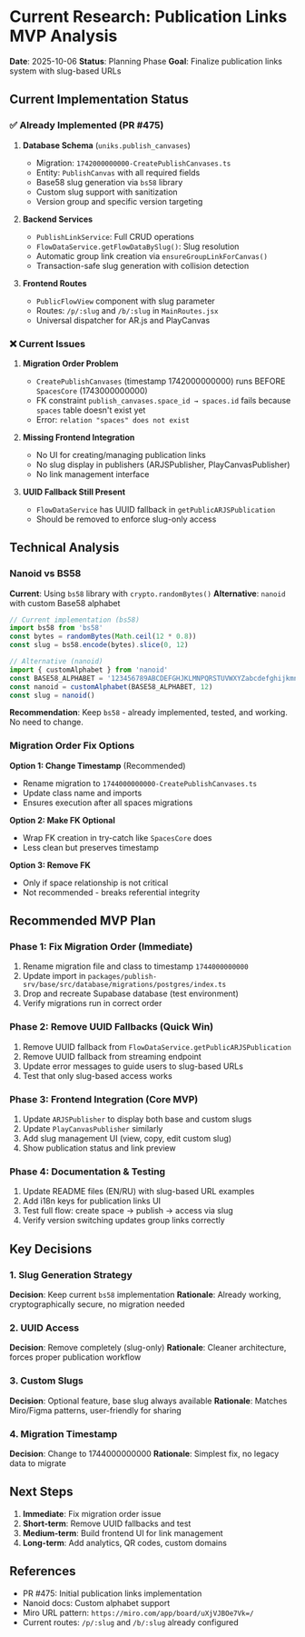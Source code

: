 # Current Research: Publication Links MVP Analysis

**Date**: 2025-10-06
**Status**: Planning Phase
**Goal**: Finalize publication links system with slug-based URLs

## Current Implementation Status

### ✅ Already Implemented (PR #475)

1. **Database Schema** (`uniks.publish_canvases`)
   - Migration: `1742000000000-CreatePublishCanvases.ts`
   - Entity: `PublishCanvas` with all required fields
   - Base58 slug generation via `bs58` library
   - Custom slug support with sanitization
   - Version group and specific version targeting

2. **Backend Services**
   - `PublishLinkService`: Full CRUD operations
   - `FlowDataService.getFlowDataBySlug()`: Slug resolution
   - Automatic group link creation via `ensureGroupLinkForCanvas()`
   - Transaction-safe slug generation with collision detection

3. **Frontend Routes**
   - `PublicFlowView` component with slug parameter
   - Routes: `/p/:slug` and `/b/:slug` in `MainRoutes.jsx`
   - Universal dispatcher for AR.js and PlayCanvas

### ❌ Current Issues

1. **Migration Order Problem**
   - `CreatePublishCanvases` (timestamp 1742000000000) runs BEFORE `SpacesCore` (1743000000000)
   - FK constraint `publish_canvases.space_id → spaces.id` fails because `spaces` table doesn't exist yet
   - Error: `relation "spaces" does not exist`

2. **Missing Frontend Integration**
   - No UI for creating/managing publication links
   - No slug display in publishers (ARJSPublisher, PlayCanvasPublisher)
   - No link management interface

3. **UUID Fallback Still Present**
   - `FlowDataService` has UUID fallback in `getPublicARJSPublication`
   - Should be removed to enforce slug-only access

## Technical Analysis

### Nanoid vs BS58

**Current**: Using `bs58` library with `crypto.randomBytes()`
**Alternative**: `nanoid` with custom Base58 alphabet

```typescript
// Current implementation (bs58)
import bs58 from 'bs58'
const bytes = randomBytes(Math.ceil(12 * 0.8))
const slug = bs58.encode(bytes).slice(0, 12)

// Alternative (nanoid)
import { customAlphabet } from 'nanoid'
const BASE58_ALPHABET = '123456789ABCDEFGHJKLMNPQRSTUVWXYZabcdefghijkmnopqrstuvwxyz'
const nanoid = customAlphabet(BASE58_ALPHABET, 12)
const slug = nanoid()
```

**Recommendation**: Keep `bs58` - already implemented, tested, and working. No need to change.

### Migration Order Fix Options

**Option 1: Change Timestamp** (Recommended)
- Rename migration to `1744000000000-CreatePublishCanvases.ts`
- Update class name and imports
- Ensures execution after all spaces migrations

**Option 2: Make FK Optional**
- Wrap FK creation in try-catch like `SpacesCore` does
- Less clean but preserves timestamp

**Option 3: Remove FK**
- Only if space relationship is not critical
- Not recommended - breaks referential integrity

## Recommended MVP Plan

### Phase 1: Fix Migration Order (Immediate)
1. Rename migration file and class to timestamp `1744000000000`
2. Update import in `packages/publish-srv/base/src/database/migrations/postgres/index.ts`
3. Drop and recreate Supabase database (test environment)
4. Verify migrations run in correct order

### Phase 2: Remove UUID Fallbacks (Quick Win)
1. Remove UUID fallback from `FlowDataService.getPublicARJSPublication`
2. Remove UUID fallback from streaming endpoint
3. Update error messages to guide users to slug-based URLs
4. Test that only slug-based access works

### Phase 3: Frontend Integration (Core MVP)
1. Update `ARJSPublisher` to display both base and custom slugs
2. Update `PlayCanvasPublisher` similarly
3. Add slug management UI (view, copy, edit custom slug)
4. Show publication status and link preview

### Phase 4: Documentation & Testing
1. Update README files (EN/RU) with slug-based URL examples
2. Add i18n keys for publication links UI
3. Test full flow: create space → publish → access via slug
4. Verify version switching updates group links correctly

## Key Decisions

### 1. Slug Generation Strategy
**Decision**: Keep current `bs58` implementation
**Rationale**: Already working, cryptographically secure, no migration needed

### 2. UUID Access
**Decision**: Remove completely (slug-only)
**Rationale**: Cleaner architecture, forces proper publication workflow

### 3. Custom Slugs
**Decision**: Optional feature, base slug always available
**Rationale**: Matches Miro/Figma patterns, user-friendly for sharing

### 4. Migration Timestamp
**Decision**: Change to 1744000000000
**Rationale**: Simplest fix, no legacy data to migrate

## Next Steps

1. **Immediate**: Fix migration order issue
2. **Short-term**: Remove UUID fallbacks and test
3. **Medium-term**: Build frontend UI for link management
4. **Long-term**: Add analytics, QR codes, custom domains

## References

- PR #475: Initial publication links implementation
- Nanoid docs: Custom alphabet support
- Miro URL pattern: `https://miro.com/app/board/uXjVJBOe7Vk=/`
- Current routes: `/p/:slug` and `/b/:slug` already configured
